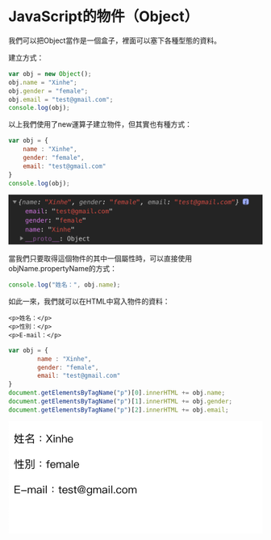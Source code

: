 # JavaScript的物件（Object）

我們可以把Object當作是一個盒子，裡面可以塞下各種型態的資料。

建立方式：

```javascript
var obj = new Object();
obj.name = "Xinhe";
obj.gender = "female";
obj.email = "test@gmail.com";
console.log(obj);
```

以上我們使用了new運算子建立物件，但其實也有種方式：

```javascript
var obj = {
    name : "Xinhe",
    gender: "female",
    email: "test@gmail.com"
}
console.log(obj);
```

![](../.gitbook/assets/image%20%2812%29.png)

當我們只要取得這個物件的其中一個屬性時，可以直接使用objName.propertyName的方式：

```javascript
console.log("姓名：", obj.name);
```

如此一來，我們就可以在HTML中寫入物件的資料：

```markup
<p>姓名：</p>
<p>性別：</p>
<p>E-mail：</p>
```

```javascript
var obj = {  
        name : "Xinhe",   
        gender: "female",   
        email: "test@gmail.com"
}
document.getElementsByTagName("p")[0].innerHTML += obj.name;
document.getElementsByTagName("p")[1].innerHTML += obj.gender;
document.getElementsByTagName("p")[2].innerHTML += obj.email;
```

![](../.gitbook/assets/image%20%289%29.png)



